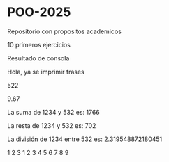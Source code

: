 # POO-2025
Repositorio con propositos academicos

10 primeros ejercicios 

Resultado de consola


Hola, ya se imprimir frases

522

9.67

La suma de 1234 y 532 es: 1766

La resta de 1234 y 532 es: 702

La división de 1234 entre 532 es: 2.319548872180451

1
2
3
1
2
3
4
5
6
7
8
9
